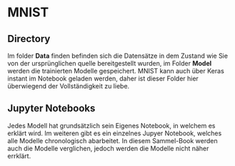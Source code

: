 # MNIST
## Directory
Im folder **Data** finden befinden sich die Datensätze in dem Zustand wie Sie von der ursprünglichen quelle bereitgestellt wurden, im Folder **Model** werden die trainierten Modelle gespeichert. MNIST kann auch über Keras instant im Notebook geladen werden, daher ist dieser Folder hier überwiegend der Vollständigkeit zu liebe. 

## Jupyter Notebooks
Jedes Modell hat grundsätzlich sein Eigenes Notebook, in welchem es erklärt wird. Im weiteren gibt es ein einzelnes Jupyer Notebook, welches alle Modelle chronologisch abarbeitet. In diesem Sammel-Book werden auch die Modelle verglichen, jedoch werden die Modelle nicht näher errklärt. 